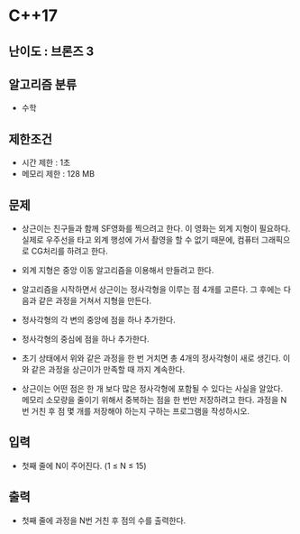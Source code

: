 # C++17

## 난이도 : 브론즈 3

## 알고리즘 분류
  - 수학

## 제한조건
  - 시간 제한 : 1초
  - 메모리 제한 : 128 MB

## 문제
  - 상근이는 친구들과 함께 SF영화를 찍으려고 한다. 이 영화는 외계 지형이 필요하다. 실제로 우주선을 타고 외계 행성에 가서 촬영을 할 수 없기 때문에, 컴퓨터 그래픽으로 CG처리를 하려고 한다.

  - 외계 지형은 중앙 이동 알고리즘을 이용해서 만들려고 한다.

  - 알고리즘을 시작하면서 상근이는 정사각형을 이루는 점 4개를 고른다. 그 후에는 다음과 같은 과정을 거쳐서 지형을 만든다.

  - 정사각형의 각 변의 중앙에 점을 하나 추가한다.

  - 정사각형의 중심에 점을 하나 추가한다.

  - 초기 상태에서 위와 같은 과정을 한 번 거치면 총 4개의 정사각형이 새로 생긴다. 이와 같은 과정을 상근이가 만족할 때 까지 계속한다.

  - 상근이는 어떤 점은 한 개 보다 많은 정사각형에 포함될 수 있다는 사실을 알았다. 메모리 소모량을 줄이기 위해서 중복하는 점을 한 번만 저장하려고 한다. 과정을 N번 거친 후 점 몇 개를 저장해야 하는지 구하는 프로그램을 작성하시오.

## 입력
  - 첫째 줄에 N이 주어진다. (1 ≤ N ≤ 15)

## 출력
  - 첫째 줄에 과정을 N번 거친 후 점의 수를 출력한다.
